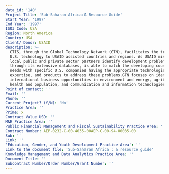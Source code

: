 ```yaml
---
data_id: '140'
Project Title: 'Sub-Saharan Africa:A Resource Guide'
Start Year: '1997'
End Year: '1997'
ISO3 Code: USA
Region: North America
Country: USA
Client/ Donor: USAID
description: >-
  CTIS, through the Global Technology Network (GTN), facilitates the transfer of
  U.S. technology to USAID assisted countries and regions. As USAID missions and
  local public and private sector partners identify development problems, GTN,
  through its extensive databases, is able to match the developing country's
  needs with specific U.S. companies having the appropriate technologies,
  expertise, and products to address these problems.GTN focuses on identifying
  international business opportunities in environment and energy, agribusiness,
  health and population, and communication and information technologies.
Point of contact: ''
Email: ''
Phone: ''
Current Project? (Y/N): 'No'
Practice Area: ''
Prime: x
Contract Value USD: ''
M&E Practice Area: ''
Public Financial Management and Fiscal Sustainability Practice Area: ''
Contract Number: AEP-0232-C-00-4035-00AEP-C-00-94-00035-00
Sub: ''
Link: ''
'Education, Gender, and Youth Development Practice Area': ''
Link to the document file: 'Sub-Saharan Africa : a resource guide'
Knowledge Management and Data Analytics Practice Area: ''
Document Title: ''
Subcontract Number/Order Number/Grant Number: ''
---
```

